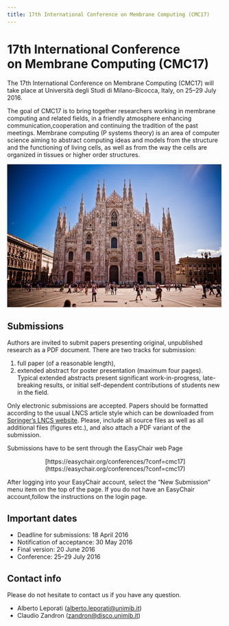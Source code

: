 ```yaml
---
title: 17th International Conference on Membrane Computing (CMC17)
---
```


17th International Conference<br>on Membrane Computing (CMC17)
==============================================================

The 17th International Conference on Membrane Computing (CMC17) will take place at Università degli Studi di Milano-Bicocca, Italy, on 25–29 July 2016.

The goal of CMC17 is to bring together researchers working in membrane computing and related fields, in a friendly atmosphere enhancing communication,cooperation and continuing the tradition of the past meetings. Membrane computing (P systems theory) is  an area of computer science  aiming  to abstract computing ideas and models from the  structure  and the functioning of living cells, as well as from the way the cells are organized in tissues or higher order structures.

![[Mailänder Dom](https://www.flickr.com/photos/florianplag/5084575836) by [Florian Plag](https://www.flickr.com/photos/florianplag/), used under [CC BY](https://creativecommons.org/licenses/by/2.0/)](/media/duomo.jpg "Mailänder Dom")

Submissions
-----------

Authors are  invited to submit papers presenting original, unpublished research 
as a PDF document. There are two tracks for submission:

1. full paper (of a reasonable length),
2. extended  abstract for  poster  presentation  (maximum four pages). Typical extended  abstracts  present  significant  work-in-progress, late-breaking results,  or  initial  self-dependent  contributions of students new in the field.

Only  electronic submissions are accepted. Papers should be formatted according to  the usual LNCS  article style which can be downloaded from [Springer’s LNCS website](http://www.springer.com/lncs). Please,  include all source  files as well  as  all additional files (figures etc.), and also attach a PDF variant of the submission.

Submissions have to be sent through the EasyChair web Page

<p style="text-align: center;">[https://easychair.org/conferences/?conf=cmc17](https://easychair.org/conferences/?conf=cmc17)</p>

After logging  into your  EasyChair  account, select  the “New Submission” menu item on the top of the page. If you do not have an EasyChair account,follow the instructions on the login page.

Important dates
---------------

* Deadline for submissions:       18 April 2016
* Notification of acceptance:     30 May 2016
* Final version:                  20 June 2016
* Conference:                     25–29 July 2016

Contact info
------------

Please do not hesitate to contact us if you have any question.

* Alberto Leporati ([alberto.leporati@unimib.it](mailto:alberto.leporati@unimib.it))
* Claudio Zandron ([zandron@disco.unimib.it](mailto:zandron@disco.unimib.it))
